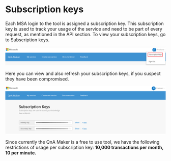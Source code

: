 <!-- 
NavPath: QnA Maker
LinkLabel: Authentication
Url: QnAMaker/documentation/subkeys
Weight: 86 
-->

# Subscription keys #
Each MSA login to the tool is assigned a subscription key. This subscription key is used to track your usage of the service and need to be part of every request, as mentioned in the API section.
To view your subscription keys, go to Subscription keys.

![alt text](./Images/kbSubscription.png)

Here you can view and also refresh your subscription keys, if you suspect they have been compromised.

![alt text](./Images/kbSubscriptionKey.png)

Since currently the QnA Maker is a free to use tool, we have the following restrictions of usage per subscription key: **10,000 transactions per month, 10 per minute.**
